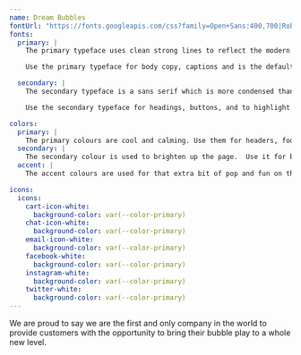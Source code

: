 ```yaml
---
name: Dream Bubbles
fontUrl: "https://fonts.googleapis.com/css?family=Open+Sans:400,700|Roboto:400,700"
fonts:
  primary: |
    The primary typeface uses clean strong lines to reflect the modern age the company exists within.

    Use the primary typeface for body copy, captions and is the default typeface of the website.

  secondary: |
    The secondary typeface is a sans serif which is more condensed than the primary but reflects a similar feeling.

    Use the secondary typeface for headings, buttons, and to highlight important information.

colors:
  primary: |
    The primary colours are cool and calming. Use them for headers, footers, and the nav bar.
  secondary: |
    The secondary colour is used to brighten up the page.  Use it for buttons, and for that extra pop on cards or sections.
  accent: |
    The accent colours are used for that extra bit of pop and fun on the page. Use them for buttons, links, sections, cards, and anything else that needs an extra pop.

icons:
  icons:
    cart-icon-white:
      background-color: var(--color-primary)
    chat-icon-white:
      background-color: var(--color-primary)
    email-icon-white:
      background-color: var(--color-primary)
    facebook-white:
      background-color: var(--color-primary)
    instagram-white:
      background-color: var(--color-primary)
    twitter-white:
      background-color: var(--color-primary)
---
```


We are proud to say we are the first and only company in the world to provide customers with the opportunity to bring their bubble play to a whole new level.
